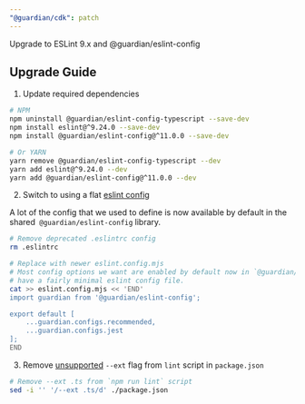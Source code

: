 ```yaml
---
"@guardian/cdk": patch
---
```


Upgrade to ESLint 9.x and @guardian/eslint-config

## Upgrade Guide

1. Update required dependencies

```bash
# NPM
npm uninstall @guardian/eslint-config-typescript --save-dev
npm install eslint@^9.24.0 --save-dev
npm install @guardian/eslint-config@^11.0.0 --save-dev

# Or YARN
yarn remove @guardian/eslint-config-typescript --dev
yarn add eslint@^9.24.0 --dev
yarn add @guardian/eslint-config@^11.0.0 --dev
```

2. Switch to using a flat [eslint config](https://eslint.org/docs/latest/use/configure/migration-guide)

A lot of the config that we used to define is now available by default in the shared` @guardian/eslint-config` library.

```bash
# Remove deprecated .eslintrc config
rm .eslintrc

# Replace with newer eslint.config.mjs
# Most config options we want are enabled by default now in `@guardian/eslint-config` so we can
# have a fairly minimal eslint config file.
cat >> eslint.config.mjs << 'END'
import guardian from '@guardian/eslint-config';

export default [
	...guardian.configs.recommended,
	...guardian.configs.jest
];
END
```

3. Remove [unsupported](https://eslint.org/docs/latest/use/configure/migration-guide#cli-flag-changes) `--ext` flag from `lint` script in `package.json`

```bash
# Remove --ext .ts from `npm run lint` script
sed -i '' '/--ext .ts/d' ./package.json
```
